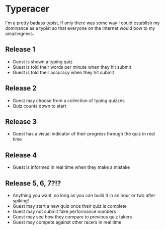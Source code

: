 # Typeracer
I'm a pretty badass typist. If only there was some way I could establish my
dominance as a typist so that everyone on the Internet would bow to my
amazingness.

## Release 1
* Guest is shown a typing quiz
* Guest is told their words per minute when they hit submit
* Guest is told their accuracy when they hit submit

## Release 2
* Guest may choose from a collection of typing quizzes
* Quiz counts down to start

## Release 3
* Guest has a visual indicator of their progress through the quiz in real time

## Release 4
* Guest is informed in real time when they make a mistake

## Release 5, 6, 7?!?
* Anything you want, so long as you can build it in an hour or two after spiking!
* Guest may start a new quiz once their quiz is complete
* Guest may not submit fake performance numbers
* Guest may see how they compare to previous quiz takers
* Guest may compete against other racers in real time
